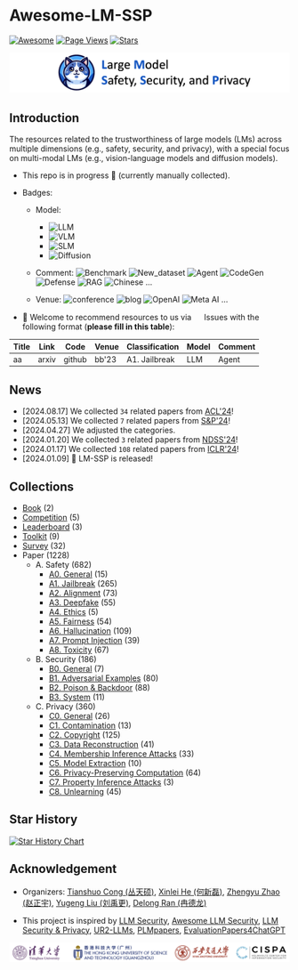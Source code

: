 # Awesome-LM-SSP

[![Awesome](https://awesome.re/badge.svg)](https://awesome.re)
[![Page Views](https://badges.toozhao.com/badges/01HMRJE3211AJ2QD2X9AKTQG67/blue.svg)](.)
[![Stars](https://img.shields.io/github/stars/ThuCCSLab/Awesome-LM-SSP)](.)

[<img src="figure/title_new.png" alt="Awesome-LM-SSP" width="1000" height="auto" class="center">](.)

## Introduction 
The resources related to the trustworthiness of large models (LMs) across multiple dimensions (e.g., safety, security, and privacy),                  with a special focus on multi-modal LMs (e.g., vision-language models and diffusion models). 

- This repo is in progress :seedling: (currently manually collected).
- Badges: 

    - Model:
        - ![LLM](https://img.shields.io/badge/LLM_(Large_Language_Model)-589cf4)
        - ![VLM](https://img.shields.io/badge/VLM_(Vision_Language_Model)-c7688b) 
        - ![SLM](https://img.shields.io/badge/SLM_(Speech_Language_Model)-39c5bb) 
        - ![Diffusion](https://img.shields.io/badge/Diffusion-a99cf4)

    - Comment: ![Benchmark](https://img.shields.io/badge/Benchmark-87b800) ![New_dataset](https://img.shields.io/badge/New_dataset-87b800) ![Agent](https://img.shields.io/badge/Agent-87b800)                 ![CodeGen](https://img.shields.io/badge/CodeGen-87b800) ![Defense](https://img.shields.io/badge/Defense-87b800) ![RAG](https://img.shields.io/badge/RAG-87b800) ![Chinese](https://img.shields.io/badge/Chinese-87b800) ...

   - Venue: ![conference](https://img.shields.io/badge/conference-f1b800) ![blog](https://img.shields.io/badge/blog-f1b800) ![OpenAI](https://img.shields.io/badge/OpenAI-f1b800)  ![Meta AI](https://img.shields.io/badge/Meta_AI-f1b800) ...

- :sunflower: Welcome to recommend resources to us via <a href="https://github.com/ThuCCSLab/Awesome-LM-SSP/issues"> <img src="https://icons.iconarchive.com/icons/github/octicons/128/issue-opened-16-icon.png" width="15" height="15"></a> Issues with the following format (**please fill in this table**): 

| Title | Link  | Code |   Venue |  Classification |  Model | Comment | 
| ---- |---- |---- |---- |---- |----|----| 
| aa |  arxiv | github  | bb'23    |  A1. Jailbreak | LLM  | Agent | 

## News
- [2024.08.17] We collected `34` related papers from [ACL'24](https://2024.aclweb.org/)!
- [2024.05.13] We collected `7` related papers from [S&P'24](https://www.computer.org/csdl/proceedings/sp/2024/1RjE8VKKk1y)!
- [2024.04.27] We adjusted the categories.
- [2024.01.20] We collected `3` related papers from [NDSS'24](https://www.ndss-symposium.org/ndss2024/accepted-papers/)!
- [2024.01.17] We collected `108` related papers from [ICLR'24](https://openreview.net/group?id=ICLR.cc/2024/Conference)!
- [2024.01.09] 🚀 LM-SSP is released!

## Collections
- [Book](collection/book.md) (2)
- [Competition](collection/competition.md) (5)
- [Leaderboard](collection/leaderboard.md) (3)
- [Toolkit](collection/toolkit.md) (9)
- [Survey](collection/survey.md) (32)
- Paper (1228)
    - A. Safety (682)
        - [A0. General](collection/paper/safety/general.md) (15)
        - [A1. Jailbreak](collection/paper/safety/jailbreak.md) (265)
        - [A2. Alignment](collection/paper/safety/alignment.md) (73)
        - [A3. Deepfake](collection/paper/safety/deepfake.md) (55)
        - [A4. Ethics](collection/paper/safety/ethics.md) (5)
        - [A5. Fairness](collection/paper/safety/fairness.md) (54)
        - [A6. Hallucination](collection/paper/safety/hallucination.md) (109)
        - [A7. Prompt Injection](collection/paper/safety/prompt_injection.md) (39)
        - [A8. Toxicity](collection/paper/safety/toxicity.md) (67)
    - B. Security (186)
        - [B0. General](collection/paper/security/general.md) (7)
        - [B1. Adversarial Examples](collection/paper/security/adversarial_examples.md) (80)
        - [B2. Poison & Backdoor](collection/paper/security/poison_&_backdoor.md) (88)
        - [B3. System](collection/paper/security/system.md) (11)
    - C. Privacy (360)
        - [C0. General](collection/paper/privacy/general.md) (26)
        - [C1. Contamination](collection/paper/privacy/contamination.md) (13)
        - [C2. Copyright](collection/paper/privacy/copyright.md) (125)
        - [C3. Data Reconstruction](collection/paper/privacy/data_reconstruction.md) (41)
        - [C4. Membership Inference Attacks](collection/paper/privacy/membership_inference_attacks.md) (33)
        - [C5. Model Extraction](collection/paper/privacy/model_extraction.md) (10)
        - [C6. Privacy-Preserving Computation](collection/paper/privacy/privacy-preserving_computation.md) (64)
        - [C7. Property Inference Attacks](collection/paper/privacy/property_inference_attacks.md) (3)
        - [C8. Unlearning](collection/paper/privacy/unlearning.md) (45)

## Star History

[![Star History Chart](https://api.star-history.com/svg?repos=ThuCCSLab/Awesome-LM-SSP&type=Date)](https://star-history.com/#ThuCCSLab/Awesome-LM-SSP&Date)

## Acknowledgement

- Organizers: [Tianshuo Cong (丛天硕)](https://tianshuocong.github.io/), [Xinlei He (何新磊)](https://xinleihe.github.io/), [Zhengyu Zhao (赵正宇)](https://zhengyuzhao.github.io/), [Yugeng Liu (刘禹更)](https://liu.ai/), [Delong Ran (冉德龙)](https://github.com/eggry)

- This project is inspired by [LLM Security](https://llmsecurity.net/), [Awesome LLM Security](https://github.com/corca-ai/awesome-llm-security), [LLM Security & Privacy](https://github.com/chawins/llm-sp),             [UR2-LLMs](https://github.com/jxzhangjhu/Awesome-LLM-Uncertainty-Reliability-Robustness), [PLMpapers](https://github.com/thunlp/PLMpapers), [EvaluationPapers4ChatGPT](https://github.com/THU-KEG/EvaluationPapers4ChatGPT)

<p align="center"><img src="figure/logo.png" width="900" /></p>